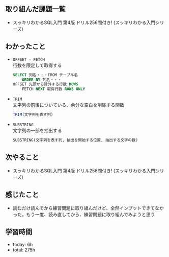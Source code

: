  ##  取り組んだ課題一覧

- スッキリわかるSQL入門 第4版 ドリル256問付き! (スッキリわかる入門シリーズ)

 ##  わかったこと

- `OFFSET - FETCH`<br>行数を限定して取得する
    ```SQL
    SELECT 列名・・・FROM テーブル名
        ORDER BY 列名・・・
    OFFSET 先頭から除外する行数 ROWS
        FETCH NEXT 取得行数 ROWS ONLY
    ```
- `TRIM`<br>文字列の前後についている、余分な空白を削除する関数
    ```SQL
    TRIM(文字列を表す列)
    ```
- `SUBSTRING`<br>文字列の一部を抽出する
    ```SQL
    SUBSTRING(文字列を表す列, 抽出を開始する位置, 抽出する文字の数)
    ```
 ##  次やること

- スッキリわかるSQL入門 第4版 ドリル256問付き! (スッキリわかる入門シリーズ)

 ##  感じたこと

- 読むだけ読んでから練習問題に取り組んだけど、全然インプットできてなかった。もう一度、読み直してから、練習問題に取り組んでみようと思う

 ##  学習時間
- today: 6h
- total: 275h